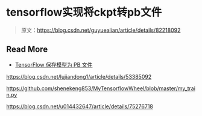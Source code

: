 # tensorflow实现将ckpt转pb文件

> 原文：https://blog.csdn.net/guyuealian/article/details/82218092

## Read More

- [TensorFlow 保存模型为 PB 文件](https://zhuanlan.zhihu.com/p/32887066)

https://blog.csdn.net/lujiandong1/article/details/53385092

https://github.com/shenekeng853/MyTensorflowWheel/blob/master/my_train.py

https://blog.csdn.net/u014432647/article/details/75276718

